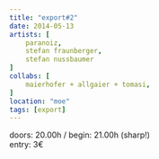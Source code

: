 ```yaml
---
title: "export#2"
date: 2014-05-13
artists: [
    paranoiz,
    stefan fraunberger,
    stefan nussbaumer
]
collabs: [
    maierhofer + allgaier + tomasi, 
]
location: "moe"
tags: [export]
---
```

doors: 20.00h / begin: 21.00h (sharp!)  
entry: 3€
